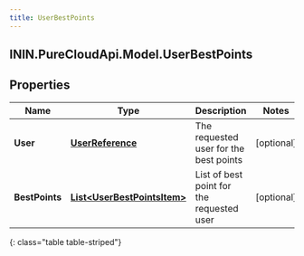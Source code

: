 ```yaml
---
title: UserBestPoints
---
```

## ININ.PureCloudApi.Model.UserBestPoints

## Properties

|Name | Type | Description | Notes|
|------------ | ------------- | ------------- | -------------|
| **User** | [**UserReference**](UserReference.html) | The requested user for the best points | [optional] |
| **BestPoints** | [**List&lt;UserBestPointsItem&gt;**](UserBestPointsItem.html) | List of best point for the requested user | [optional] |
{: class="table table-striped"}


